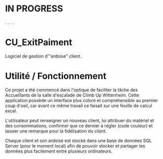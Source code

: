 # **IN PROGRESS**
.
.
.
.

# **CU_ExitPaiment**
Logiciel de gestion d'"ardoise" client.

# **Utilité / Fonctionnement**
Ce projet a été commencé dans l'optique de faciliter la tâche des Accueillants de la salle d'escalade de Climb Up Wittenheim. 
Cette application possède un interface plus coloré et comprehensible au premier coup d'oeil, car avant ce même travail ce faisait sur une feuille de calcul excel.

L'utilisateur peut renseigner un nouveau client, lui attribuer du matériel et des consommations, confirmer que ce dernier à régler (code couleur) et laisser une remarque pour la fidélisation du client.

Chaque client et son ardoise est stocké dans une base de données SQL Server (pour le moment local) afin de pouvoir stocker et partager les données plus facilement entre plusieurs ordinateurs.
